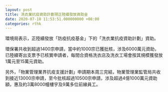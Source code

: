 ```yaml
---
layout: post
title: 洗衣業抗疫資助計劃現正陸續發放資助金
date: 2020-07-18 11:53:51.000000000 +08:00
categories: rthk
---
```


環境局表示，正陸續發放「防疫抗疫基金」下的「洗衣業抗疫資助計劃」資助。

環保署共收到超過1400宗申請，當中約1000宗已獲批核，涉及6000萬元資助，已陸續寄出支票予已核實申請者，每間合資格洗衣店及洗衣工場會按其規模獲發放1萬元至15萬元資助。

另外，「物業管理業界抗疫支援計劃」申請期本周三完結，物業管理業監管局共收到接近13000宗申請，至今批核超過10500宗申請，涉及超過4億1000萬元資助額，惠及約3萬8000幢樓宇及9萬多位前線員工。
